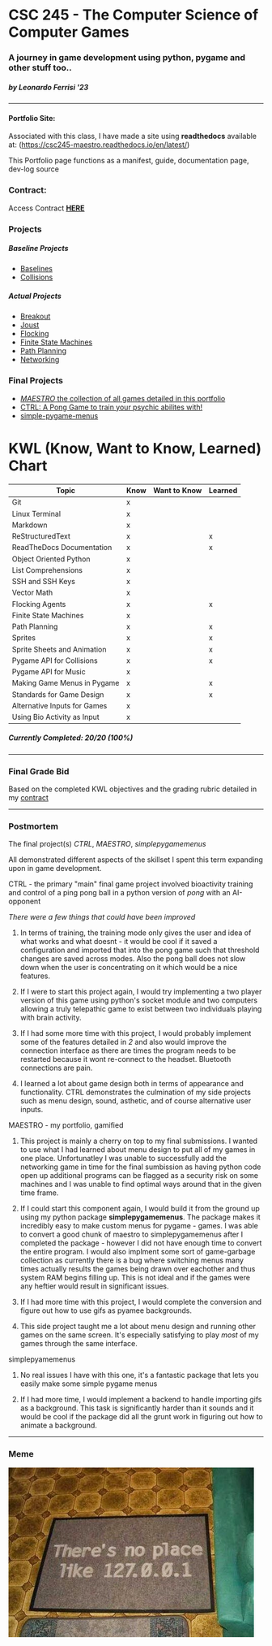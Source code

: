 # CSC 245 - The Computer Science of Computer Games
### A journey in game development using python, pygame and other stuff too..
##### **by** *Leonardo Ferrisi* '23

---------------------------

#### Portfolio Site:

Associated with this class, I have made a site using **readthedocs**
available at: (https://csc245-maestro.readthedocs.io/en/latest/)

This Portfolio page functions as a manifest, guide, documentation page, dev-log source

### Contract:

Access Contract [**HERE**](./portfolio/contract.md)

### Projects

##### Baseline Projects

- [Baselines](https://github.com/VitruviusTheMighty/Maestro/tree/main/portfolio/projects/project-1-baselines)
- [Collisions](https://github.com/VitruviusTheMighty/Maestro/tree/main/portfolio/projects/project-3-collisions)

##### Actual Projects

- [Breakout](https://github.com/VitruviusTheMighty/Maestro/tree/main/portfolio/projects/project-2-breakout)
- [Joust](https://github.com/VitruviusTheMighty/Maestro/tree/main/portfolio/projects/project-4-joust)
- [Flocking](https://github.com/VitruviusTheMighty/Maestro/tree/main/portfolio/projects/project-5-flocking)
- [Finite State Machines](https://github.com/VitruviusTheMighty/Maestro/tree/main/portfolio/projects/project-6-fsm)
- [Path Planning](https://github.com/VitruviusTheMighty/Maestro/tree/main/portfolio/projects/project-7-astar)
- [Networking](https://github.com/VitruviusTheMighty/Maestro/tree/main/portfolio/projects/project-8-networking)

### Final Projects

- [*MAESTRO* the collection of all games detailed in this portfolio](https://csc245-maestro.readthedocs.io/en/latest/maestro.html)
- [CTRL: A Pong Game to train your psychic abilites with!](https://github.com/VitruviusTheMighty/Maestro/blob/main/games/ctrl/CTRL.py)
- [simple-pygame-menus](https://github.com/LeonardoFerrisi/simplepygamemenus-gitrepo)

# KWL (Know, Want to Know, Learned) Chart

| Topic                       | Know    | Want to Know | Learned |
| ----------------------------| ------- | ------------ | ------- |
| Git                         |    x    |              |         |
| Linux  Terminal             |    x    |              |         |
| Markdown                    |    x    |              |         |
| ReStructuredText            |    x    |              |    x    |
| ReadTheDocs Documentation   |    x    |              |    x    |
| Object Oriented Python      |    x    |              |         |
| List Comprehensions         |    x    |              |         |
| SSH and SSH Keys            |    x    |              |         |
| Vector Math                 |    x    |              |         |
| Flocking Agents             |    x    |              |    x    |
| Finite State Machines       |    x    |              |         |
| Path Planning               |    x    |              |    x    |
| Sprites                     |    x    |              |    x    |
| Sprite Sheets and Animation |    x    |              |    x    |
| Pygame API for Collisions   |    x    |              |    x    |
| Pygame API for Music        |    x    |              |         |
| Making Game Menus in Pygame |    x    |              |    x    |
| Standards for Game Design   |    x    |              |    x    |
| Alternative Inputs for Games|    x    |              |         |
| Using Bio Activity as Input |    x    |              |         |

##### Currently Completed: 20/20 (**100%**)

---------------------------------

### Final Grade Bid

Based on the completed KWL objectives and the grading rubric detailed in my [contract](./portfolio/contract.md)

----------------

### Postmortem

The final project(s) *CTRL*, *MAESTRO*, *simplepygamemenus*

All demonstrated different aspects of the skillset I spent this term expanding upon in game development.

CTRL - the primary "main" final game project involved bioactivity training and control of a ping pong ball in a python version of *pong* with an AI-opponent

*There were a few things that could have been improved*

1. In terms of training, the training mode only gives the user and idea of what works and what doesnt - it would be cool if it saved a configuration and imported that into the pong game such that threshold changes are saved across modes. Also the pong ball does not slow down when the user is concentrating on it which would be a nice features.

2. If I were to start this project again, I would try implementing a two player version of this game using python's socket module and two computers allowing a truly telepathic
game to exist between two individuals playing with brain activity.

3. If I had some more time with this project, I would probably implement some of the features detailed in *2* and also would improve the connection interface as there are times the program needs to be restarted because it wont re-connect to the headset. Bluetooth connections are pain.

4. I learned a lot about game design both in terms of appearance and functionality. CTRL demonstrates the culmination of my side projects such as menu design, sound, asthetic, and of course alternative user inputs.

MAESTRO - my portfolio, gamified

1. This project is mainly a cherry on top to my final submissions. I wanted to use what I had learned about menu design to put all of my games in one place. Unfortunatley I was unable to successfully add the networking game in time for the final sumbission as having python code open up additional programs can be flagged as a security risk on some machines and I was unable to find optimal ways around that in the given time frame.

2. If I could start this component again, I would build it from the ground up using my python package **simplepygamemenus**. The package makes it incredibly easy to make custom menus for pygame - games. I was able to convert a good chunk of maestro to simplepygamemenus after I completed the package - however I did not have enough time to convert the entire program. I would also implment some sort of game-garbage collection as currently there is a bug where switching menus many times actually results the games being drawn over eachother and thus system RAM begins filling up. This is not ideal and if the games were any heftier would result in significant issues.

3. If I had more time with this project, I would complete the conversion and figure out how to use gifs as pyamee backgrounds.

4. This side project taught me a lot about menu design and running other games on the same screen. It's especially satisfying to play *most* of my games through the same interface.


simplepyamemenus

1. No real issues I have with this one, it's a fantastic package that lets you easily make some simple pygame menus

2. If I had more time, I would implement a backend to handle importing gifs as a background. This task is significantly harder than it sounds and it would be cool if the package did all the grunt work in figuring out how to animate a background.


----------------

### Meme 
![Game Dev Meme](./assets/meme.jpg "No place like home")
